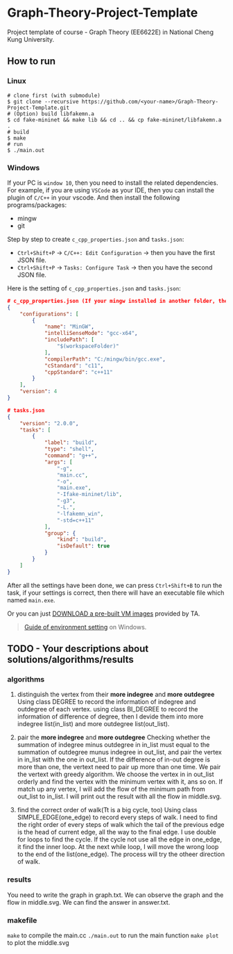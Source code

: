 # Graph-Theory-Project-Template
Project template of course - Graph Theory (EE6622E) in National Cheng Kung University.

## How to run

### Linux

```
# clone first (with submodule)
$ git clone --recursive https://github.com/<your-name>/Graph-Theory-Project-Template.git
# (Option) build libfakemn.a
$ cd fake-mininet && make lib && cd .. && cp fake-mininet/libfakemn.a .
# build
$ make 
# run 
$ ./main.out
```

### Windows

If your PC is `window 10`, then you need to install the related dependencies. For example, if you are using `VSCode` as your IDE, then you can install the plugin of `C/C++` in your vscode. And then install the following programs/packages:
* mingw
* git

Step by step to create `c_cpp_properties.json` and `tasks.json`:
* `Ctrl+Shift+P` -> `C/C++: Edit Configuration` -> then you have the first JSON file.
* `Ctrl+Shift+P` -> `Tasks: Configure Task` -> then you have the second JSON file.

Here is the setting of `c_cpp_properties.json` and `tasks.json`:
```json
# c_cpp_properties.json (If your mingw installed in another folder, then you have to change the value in `compilterPath`)
{
    "configurations": [
        {
            "name": "MinGW",
            "intelliSenseMode": "gcc-x64",
            "includePath": [
                "$(workspaceFolder)"
            ],
            "compilerPath": "C:/mingw/bin/gcc.exe",
            "cStandard": "c11",
            "cppStandard": "c++11"
        }
    ],
    "version": 4
}

# tasks.json
{
    "version": "2.0.0",
    "tasks": [
        {
            "label": "build",
            "type": "shell",
            "command": "g++",
            "args": [
                "-g",
                "main.cc",
                "-o",
                "main.exe",
                "-Ifake-mininet/lib",
                "-g3",
                "-L.",
                "-lfakemn_win",
                "-std=c++11"
            ],
            "group": {
                "kind": "build",
                "isDefault": true
            }
        }
    ]
}
```

After all the settings have been done, we can press `Ctrl+Shift+B` to run the task, if your settings is correct, then there will have an executable file which named `main.exe`.

Or you can just [DOWNLOAD a pre-built VM images](http://gofile.me/39GpL/XU5tznyO6) provided by TA.

> [Guide of environment setting](https://hackmd.io/-5WZQC-1QqOeV3KUX65tEw?view) on Windows.

## TODO - Your descriptions about solutions/algorithms/results

### algorithms
1. distinguish the vertex from their <strong>more indegree</strong> and <strong>more outdegree</strong>
Using class DEGREE to record the information of indegree and outdegree of each vertex.
using class BI_DEGREE to record the information of difference of degree, then I devide them into more indegree list(in_list) and more outdegree list(out_list).

2. pair the <strong>more indegree</strong> and <strong>more outdegree</strong>
Checking whether the summation of indegree minus outdegree in in_list must equal to the summation of outdegree munus indegree in out_list, and pair the vertex in in_list with the one in out_list.
If the difference of in-out degree is more than one, the vertext need to pair up more than one time. 
We pair the vertext with greedy algorithm. We choose the vertex in in out_list orderly and find the vertex with the minimum vertex with it, ans so on.
If match up any vertex, I will add the flow of the minimum path from out_list to in_list. I will print out the result with all the flow in middle.svg.

3. find the correct order of walk(Tt is a big cycle, too)
Using class SIMPLE_EDGE(one_edge) to record every steps of walk.
I need to find the right order of every steps of walk which the tail of the previous edge is the head of current edge, all the way to the final edge.
I use double for loops to find the cycle. If the cycle not use all the edge in one_edge, it find the inner loop. At the next while loop, I will move the wrong loop to the end of the list(one_edge). The process will try the otheer direction of walk.
### results
You need to write the graph in graph.txt.
We can observe the graph and the flow in middle.svg.
We can find the answer in answer.txt.

### makefile
```make``` to compile the main.cc
```./main.out``` to run the main function
```make plot``` to plot the middle.svg

